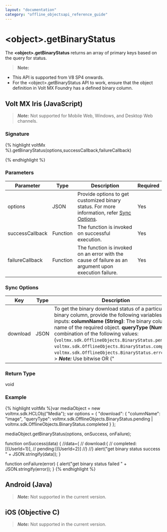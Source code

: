 ```yaml
---
layout: "documentation"
category: "offline_objectsapi_reference_guide"
---
```



\<object\>.getBinaryStatus
========================

The **\<object\>.getBinaryStatus** returns an array of primary keys based on the query for status.

> **Note:**  
*   This API is supported from V8 SP4 onwards.  
*   For the \<object\>.getBinaryStatus API to work, ensure that the object definition in Volt MX Foundry has a defined binary column.  

Volt MX  Iris (JavaScript)
-------------------------------

> **_Note:_** Not supported for Mobile Web, Windows, and Desktop Web channels.

### Signature

{% highlight voltMx %}<HCLObj>.getBinaryStatus(options,successCallback,failureCallback)

{% endhighlight %}

### Parameters

  
| Parameter | Type | Description | Required |
| --- | --- | --- | --- |
| options | JSON | Provide options to get customized binary status. For more information, refer [Sync Options](#sync-options). | Yes |
| successCallback | Function | The function is invoked on successful execution. | Yes |
| failureCallback | Function | The function is invoked on an error with the cause of failure as an argument upon execution failure. | Yes |

### Sync Options

  
| Key | Type | Description | Required |
| --- | --- | --- | --- |
| download | JSON | To get the binary download status of a particular binary column, provide the following variables as inputs: **columnName (String)**: The binary column name of the required object. **queryType (Number)**:A combination of the following values:{`voltmx.sdk.OfflineObjects.BinaryStatus.pending`, `voltmx.sdk.OfflineObjects.BinaryStatus.completed`, `voltmx.sdk.OfflineObjects.BinaryStatus.errored` } > **_Note:_** Use bitwise OR ("|") between the queryTypes to use the combination of the values. | Yes |

### Return Type

void

### Example

{% highlight voltMx %}var mediaObject = new voltmx.sdk.HCLObj("Media");
var options = {
    "download": {
        "columnName": "image",
        "queryType": voltmx.sdk.OfflineObjects.BinaryStatus.pending | voltmx.sdk.OfflineObjects.BinaryStatus.completed
    }
};

mediaObject.getBinaryStatus(options, onSuccess, onFailure);

function onSuccess(data) {
    //data={
    //	download:{
    //		completed:[{UserId=1}],
    //		pending:[{UserId=2}]
    //}
    //}
    alert("get binary status success " + JSON.stringify(data));
}

function onFailure(error) {
    alert("get binary status failed " + JSON.stringify(error));
}
{% endhighlight %}

Android (Java)
--------------

> **_Note:_** Not supported in the current version.

iOS (Objective C)
-----------------

> **_Note:_** Not supported in the current version.
